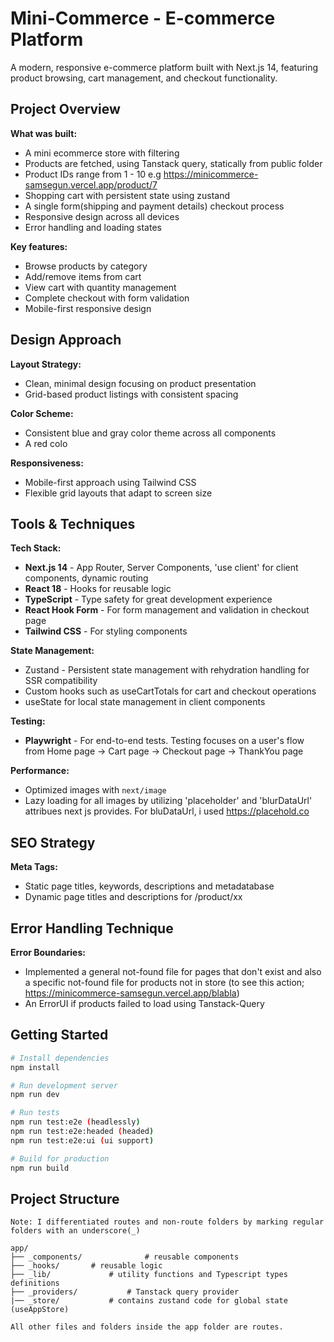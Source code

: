 # Mini-Commerce - E-commerce Platform

A modern, responsive e-commerce platform built with Next.js 14, featuring product browsing, cart management, and checkout functionality.

## Project Overview

**What was built:**

-   A mini ecommerce store with filtering
-   Products are fetched, using Tanstack query, statically from public folder
-   Product IDs range from 1 - 10 e.g https://minicommerce-samsegun.vercel.app/product/7
-   Shopping cart with persistent state using zustand
-   A single form(shipping and payment details) checkout process
-   Responsive design across all devices
-   Error handling and loading states

**Key features:**

-   Browse products by category
-   Add/remove items from cart
-   View cart with quantity management
-   Complete checkout with form validation
-   Mobile-first responsive design

## Design Approach

**Layout Strategy:**

-   Clean, minimal design focusing on product presentation
-   Grid-based product listings with consistent spacing

**Color Scheme:**

-   Consistent blue and gray color theme across all components
-   A red colo

**Responsiveness:**

-   Mobile-first approach using Tailwind CSS
-   Flexible grid layouts that adapt to screen size

## Tools & Techniques

**Tech Stack:**

-   **Next.js 14** - App Router, Server Components, 'use client' for client components, dynamic routing
-   **React 18** - Hooks for reusable logic
-   **TypeScript** - Type safety for great development experience
-   **React Hook Form** - For form management and validation in checkout page
-   **Tailwind CSS** - For styling components

**State Management:**

-   Zustand - Persistent state management with rehydration handling for SSR compatibility
-   Custom hooks such as useCartTotals for cart and checkout operations
-   useState for local state management in client components

**Testing:**

-   **Playwright** - For end-to-end tests. Testing focuses on a user's flow from Home page -> Cart page -> Checkout page -> ThankYou page

**Performance:**

-   Optimized images with `next/image`
-   Lazy loading for all images by utilizing 'placeholder' and 'blurDataUrl' attribues next js provides. For bluDataUrl, i used https://placehold.co

## SEO Strategy

**Meta Tags:**

-   Static page titles, keywords, descriptions and metadatabase
-   Dynamic page titles and descriptions for /product/xx

## Error Handling Technique

**Error Boundaries:**

-   Implemented a general not-found file for pages that don't exist and also a specific not-found file for products not in store (to see this action; https://minicommerce-samsegun.vercel.app/blabla)
-   An ErrorUI if products failed to load using Tanstack-Query

## Getting Started

```bash
# Install dependencies
npm install

# Run development server
npm run dev

# Run tests
npm run test:e2e (headlessly)
npm run test:e2e:headed (headed)
npm run test:e2e:ui (ui support)

# Build for production
npm run build
```

## Project Structure

```
Note: I differentiated routes and non-route folders by marking regular folders with an underscore(_)

app/
├── _components/              # reusable components
├── _hooks/       # reusable logic
├── _lib/             # utility functions and Typescript types definitions
├── _providers/           # Tanstack query provider
|── _store/           # contains zustand code for global state (useAppStore)

All other files and folders inside the app folder are routes.

```
